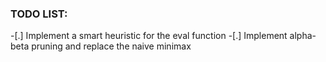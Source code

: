 ### TODO LIST:

-[.] Implement a smart heuristic for the eval function
-[.] Implement alpha-beta pruning and replace the naive minimax
